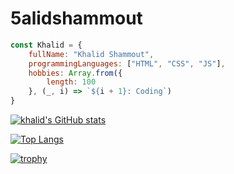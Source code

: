 # 5alidshammout

```javascript
const Khalid = {
    fullName: "Khalid Shammout",
    programmingLanguages: ["HTML", "CSS", "JS"],
    hobbies: Array.from({
        length: 100
    }, (_, i) => `${i + 1}: Coding`)
}
```
[![khalid's GitHub stats](https://github-readme-stats.vercel.app/api?username=5alidshammout&theme=yeblu&show_icons=true)](https://github.com/anuraghazra/github-readme-stats)

[![Top Langs](https://github-readme-stats.vercel.app/api/top-langs/?username=5alidshammout&layout=compact&theme=yeblu)](https://github.com/anuraghazra/github-readme-stats)

[![trophy](https://github-profile-trophy.vercel.app/?username=5alidshammout&theme=nord)](https://github.com/ryo-ma/github-profile-trophy)
